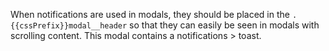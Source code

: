 When notifications are used in modals, they should be placed in the
`.{{cssPrefix}}modal__header` so that they can easily be seen in modals with
scrolling content. This modal contains a notifications > toast.
